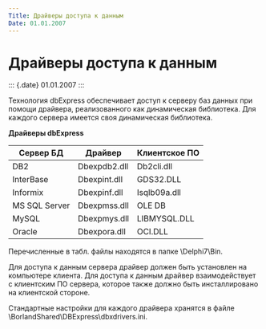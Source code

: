 ```yaml
---
Title: Драйверы доступа к данным
Date: 01.01.2007
---
```



Драйверы доступа к данным
=========================

::: {.date}
01.01.2007
:::

Технология dbExpress обеспечивает доступ к серверу баз данных при помощи
драйвера, реализованного как динамическая библиотека. Для каждого
сервера имеется своя динамическая библиотека.

**Драйверы dbExpress**

| Сервер БД | Драйвер | Клиентское ПО |
| ------------ | ------------------ | ----------------- |
| DB2 | Dbexpdb2.dll | Db2cli.dll |
| InterBase | Dbexpint.dll | GDS32.DLL |
| Informix | Dbexpinf.dll | Isqlb09a.dll |
| MS SQL Server | Dbexpmss.dll | OLE DB |
| MySQL | Dbexpmys.dll | LIBMYSQL.DLL |
| Oracle | Dbexpora.dll | OCI.DLL |

Перечисленные в табл. файлы находятся в папке \\Delphi7\\Bin.

Для доступа к данным сервера драйвер должен быть установлен на
компьютере клиента. Для доступа к данным драйвер взаимодействует с
клиентским ПО сервера, которое также должно быть инсталлировано на
клиентской стороне.

Стандартные настройки для каждого драйвера хранятся в файле \\BorlandShared\\DBExpress\\dbxdrivers.ini.
